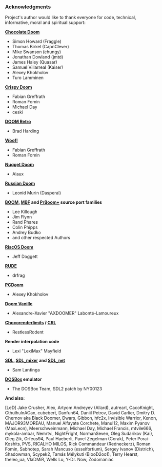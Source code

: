 ### Acknowledgments

Project's author would like to thank everyone for code, technical, informative, moral and spiritual support:

**[Chocolate Doom](https://www.chocolate-doom.org)**
* Simon Howard (Fraggle)
* Thomas Birkel (CapnClever)
* Mike Swanson (chungy)
* Jonathan Dowland (jmtd)
* James Haley (Quasar)
* Samuel Villarreal (Kaiser)
* Alexey Khokholov
* Turo Lamminen

**[Crispy Doom](https://www.chocolate-doom.org/wiki/index.php/Crispy_Doom)**
* Fabian Greffrath
* Roman Fomin
* Michael Day
* ceski

**[DOOM Retro](http://doomretro.com/)**
* Brad Harding

**[Woof!](https://github.com/fabiangreffrath/woof)**
* Fabian Greffrath
* Roman Fomin

**[Nugget Doom](https://github.com/MrAlaux/Nugget-Doom)**
* Alaux

**[Russian Doom](https://github.com/Russian-Doom/)**
* Leonid Murin (Dasperal)

**[BOOM](https://doomwiki.org/wiki/Boom), [MBF](https://doomwiki.org/wiki/MBF) and [PrBoom+](http://prboom-plus.sourceforge.net/) source port families**
* Lee Killough
* Jim Flynn
* Rand Phares
* Colin Phipps
* Andrey Budko
* and other respected Authors

**[RiscOS Doom](https://github.com/jeffdoggett/Doom)**
* Jeff Doggett

**[RUDE](https://github.com/drfrag666/RUDE)**
* drfrag

**[PCDoom](https://github.com/nukeykt/PCDoom-v2)**
* Alexey Khokholov

**[Doom Vanille](https://github.com/AXDOOMER/doom-vanille)**
* Alexandre-Xavier "AXDOOMER" Labonté-Lamoureux

**[Chocorenderlimits](https://doomwiki.org/wiki/Chocorenderlimits) / [CRL](https://github.com/JNechaevsky/crl)**
* RestlessRodent

**Render interpolation code**
* Lexi "LexiMax" Mayfield

**[SDL](https://www.libsdl.org/), [SDL_mixer](https://www.libsdl.org/projects/SDL_mixer/) and [SDL_net](https://www.libsdl.org/projects/SDL_net/)**
* Sam Lantinga

**[DOSBox](http://www.dosbox.com/) emulator**
* The DOSBox Team, SDL2 patch by NY00123

**And also:**

[LeD] Jake Crusher, Alex, Artyom Andreyev (Allard), autreart, CacoKnight, CthulhuInACan, cubebert, Danfun64, Daniil Petrov, David Carlier, Dmitry D. Chernov aka Black Doomer, Dwars, Gibbon, hfc2x, Invisible Warrior, Kenon, MAJOR93MOREAU, Manuel Alfayate Corchete, Manul12, Maxim Pyanov (MaxLeon), Meerschweinmann, Michael Day, Michael Francis, mtvile666, mykola-ambar, Nemrtvi, NightFright, NormanSeven, Oleg Sudarikov (Kai), Oleg Zik, Orfeus94, Paul Haeberli, Pavel Zegelman (Corak), Peter Porai-Koshits, PVS, RICALHO MILOS, Rick Commandeur (Redneckerz), Roman Fomin, Sabhotep, Sarah Mancuso (esselfortium), Sergey Ivanov (Districh), Shadowman, Scypek2, Tamás Mélykuti (BlooD2oo1), Terry Hearst, theleo_ua, VlaDMiR, Wells Lu, Y-Dr. Now, Zodomaniac
